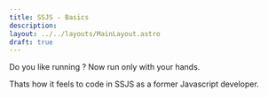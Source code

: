 ```yaml
---
title: SSJS - Basics
description: 
layout: ../../layouts/MainLayout.astro
draft: true
---
```


Do you like running ? Now run only with your hands.

Thats how it feels to code in SSJS as a former Javascript developer.


